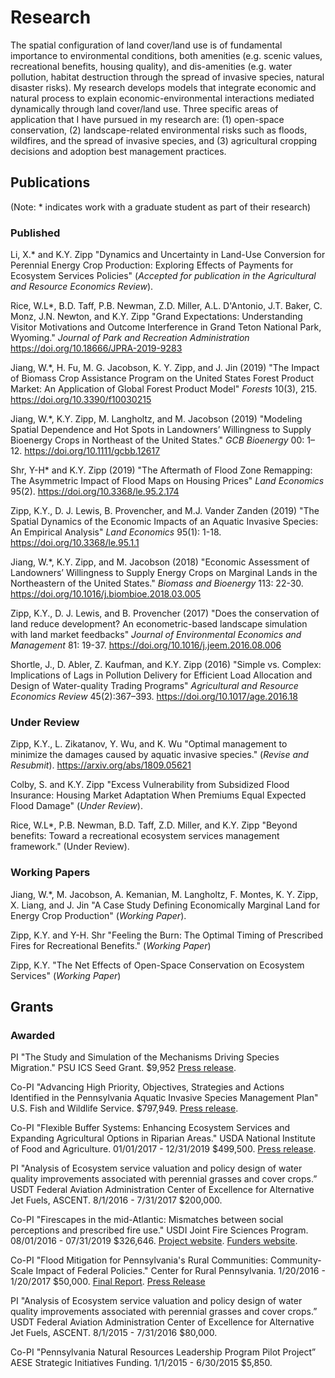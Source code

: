 # Research 

The spatial configuration of land cover/land use is of fundamental importance to environmental conditions, both amenities (e.g. scenic values, recreational benefits, housing quality), and dis-amenities (e.g. water pollution, habitat destruction through the spread of invasive species, natural disaster risks). My research develops models that integrate economic and natural process to explain economic-environmental interactions mediated dynamically through land cover/land use. Three specific areas of application that I have pursued in my research are: (1) open-space conservation, (2) landscape-related environmental risks such as floods, wildfires, and the spread of invasive species, and (3) agricultural cropping decisions and adoption best management practices.

## Publications

(Note: \* indicates work with a graduate student as part of their research)

### Published

Li, X.\* and K.Y. Zipp "Dynamics and Uncertainty in Land-Use Conversion for Perennial Energy Crop Production: Exploring Effects of Payments for Ecosystem Services Policies" (*Accepted for publication in the Agricultural and Resource Economics Review*).

Rice, W.L\*, B.D. Taff, P.B. Newman, Z.D. Miller, A.L. D'Antonio, J.T. Baker, C. Monz, J.N. Newton, and K.Y. Zipp "Grand Expectations: Understanding Visitor Motivations and Outcome Interference in Grand Teton National Park, Wyoming." *Journal of Park and Recreation Administration* https://doi.org/10.18666/JPRA-2019-9283

Jiang, W.\*, H. Fu, M. G. Jacobson, K. Y. Zipp, and J. Jin (2019) "The Impact of Biomass Crop Assistance Program on the United States Forest Product Market: An Application of Global Forest Product Model" *Forests* 10(3), 215. https://doi.org/10.3390/f10030215

Jiang, W.\*, K.Y. Zipp, M. Langholtz, and M. Jacobson (2019) "Modeling Spatial Dependence and Hot Spots in Landowners’ Willingness to Supply Bioenergy Crops in Northeast of the United States." *GCB Bioenergy* 00: 1– 12. https://doi.org/10.1111/gcbb.12617

Shr, Y-H\* and K.Y. Zipp (2019) "The Aftermath of Flood Zone Remapping: The Asymmetric Impact of Flood Maps on Housing Prices" *Land Economics* 95(2). https://doi.org/10.3368/le.95.2.174

Zipp, K.Y., D. J. Lewis, B. Provencher, and M.J. Vander Zanden (2019) "The Spatial Dynamics of the Economic Impacts of an Aquatic Invasive Species: An Empirical Analysis" *Land Economics* 95(1): 1-18. https://doi.org/10.3368/le.95.1.1

Jiang, W.\*, K.Y. Zipp, and M. Jacobson (2018)  "Economic Assessment of Landowners’ Willingness to Supply Energy Crops on Marginal Lands in the Northeastern of the United States." *Biomass and Bioenergy* 113: 22-30. https://doi.org/10.1016/j.biombioe.2018.03.005

Zipp, K.Y., D. J. Lewis, and B. Provencher (2017) "Does the conservation of land reduce development? An econometric-based landscape simulation with land market feedbacks" *Journal of Environmental Economics and Management* 81: 19-37. https://doi.org/10.1016/j.jeem.2016.08.006

Shortle, J., D. Abler, Z. Kaufman, and K.Y. Zipp (2016) "Simple vs. Complex: Implications of Lags in Pollution Delivery for Efficient Load Allocation and Design of Water-quality Trading Programs" *Agricultural and Resource Economics Review* 45(2):367–393. https://doi.org/10.1017/age.2016.18

### Under Review


Zipp, K.Y., L. Zikatanov, Y. Wu, and K. Wu "Optimal management to minimize the damages caused by aquatic invasive species." (*Revise and Resubmit*). https://arxiv.org/abs/1809.05621

Colby, S. and K.Y. Zipp  "Excess Vulnerability from Subsidized Flood Insurance: Housing Market Adaptation When Premiums Equal Expected Flood Damage" (*Under Review*).

Rice, W.L*, P.B. Newman, B.D. Taff, Z.D. Miller, and K.Y. Zipp "Beyond benefits: Toward a recreational ecosystem services management framework." (Under Review).

### Working Papers

Jiang, W.\*, M. Jacobson, A. Kemanian, M. Langholtz, F. Montes, K. Y. Zipp, X. Liang, and J. Jin "A Case Study Defining Economically Marginal Land for Energy Crop Production" (*Working Paper*).

Zipp, K.Y. and Y-H. Shr "Feeling the Burn: The Optimal Timing of Prescribed Fires for Recreational Benefits." (*Working Paper*)

Zipp, K.Y. "The Net Effects of Open-Space Conservation on Ecosystem Services" (*Working Paper*)

## Grants

### Awarded

PI "The Study and Simulation of the Mechanisms Driving Species Migration." PSU ICS Seed Grant. $9,952 [Press release](https://ics.psu.edu/ics-seed-grants-to-power-projects-that-use-ai-machine-learning-for-common-good/).

Co-PI "Advancing High Priority, Objectives, Strategies and Actions Identified in the Pennsylvania Aquatic Invasive Species Management Plan" U.S. Fish and Wildlife Service. $797,949. [Press release](https://news.psu.edu/story/529390/2018/07/27/impact/pennsylvania-sea-grant-receives-800000-combat-invasive-species).

Co-PI "Flexible Buffer Systems: Enhancing Ecosystem Services and Expanding Agricultural Options in Riparian Areas." USDA National Institute of Food and Agriculture. 01/01/2017 - 12/31/2019 $499,500. [Press release](https://news.psu.edu/story/475297/2017/07/20/research/researchers-receive-usda-grant-study-new-riparian-buffer-strategy).

PI "Analysis of Ecosystem service valuation and policy design of water quality improvements associated with perennial grasses and cover crops.” USDT Federal Aviation Administration Center of Excellence for Alternative Jet Fuels, ASCENT. 8/1/2016 - 7/31/2017 $200,000.

Co-PI "Firescapes in the mid-Atlantic: Mismatches between social perceptions and prescribed fire use." USDI Joint Fire Sciences Program. 08/01/2016 - 07/31/2019 $326,646. [Project website](http://cld.psu.edu/research/). [Funders website](https://www.firescience.gov/JFSP_advanced_search_results_detail.cfm?jdbid=%24%26J3%3AW0%20%20%0A).

Co-PI "Flood Mitigation for Pennsylvania's Rural Communities: Community-Scale Impact of Federal Policies." Center for Rural Pennsylvania. 1/20/2016 - 1/20/2017 $50,000. [Final Report](http://www.rural.palegislature.us/documents/reports/Flood-Mitigation-2017.pdf). [Press Release](https://news.psu.edu/story/481315/2017/09/07/research/report-addresses-flooding-and-flood-insurance-impacts-rural)

PI "Analysis of Ecosystem service valuation and policy design of water quality improvements associated with perennial grasses and cover crops.” USDT Federal Aviation Administration Center of Excellence for Alternative Jet Fuels, ASCENT. 8/1/2015 - 7/31/2016 $80,000.

Co-PI "Pennsylvania Natural Resources Leadership Program Pilot Project” AESE Strategic Initiatives Funding. 1/1/2015 - 6/30/2015 $5,850.
